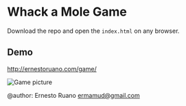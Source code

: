 # Whack a Mole Game

Download the repo and open the `index.html` on any browser.

## Demo
http://ernestoruano.com/game/



![Game picture](http://ernestoruano.com/game/game.png)



@author: Ernesto Ruano <ermamud@gmail.com>
